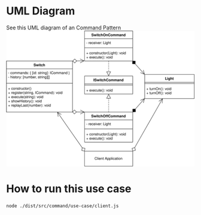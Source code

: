 # UML Diagram
See this UML diagram of an Command Pattern
![The UML diagram for command](./command_example.svg)

# How to run this use case
`node ./dist/src/command/use-case/client.js`

